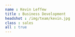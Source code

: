 ```yaml
---
name : Kevin Leffew
title : Business Development
headshot : /img/team/kevin.jpg
class : sales
all : true
---
```

